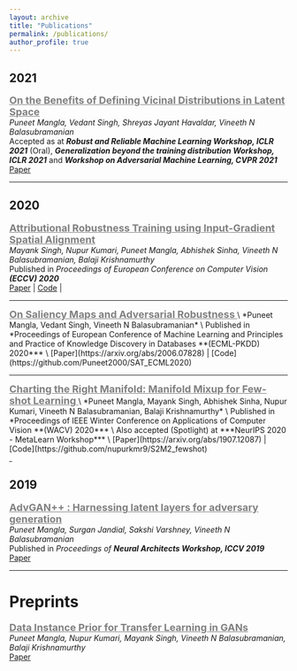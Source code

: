 ```yaml
---
layout: archive
title: "Publications"
permalink: /publications/
author_profile: true
---
```

## 2021
<span style="color:gray"><b><u><font size=4> On the Benefits of Defining Vicinal Distributions in Latent Space</font></u></b></span> \
*Puneet Mangla, Vedant Singh, Shreyas Jayant Havaldar, Vineeth N Balasubramanian* \
Accepted as at ***Robust and Reliable Machine Learning Workshop, ICLR 2021*** (Oral), ***Generalization beyond the training distribution Workshop, ICLR 2021*** and ***Workshop on Adversarial Machine Learning, CVPR 2021*** \
[Paper](https://arxiv.org/abs/2003.06566)
<hr size=1 />

## 2020
<span style="color:gray"><b><u><font size=4> Attributional Robustness Training using Input-Gradient Spatial Alignment</font></u></b></span> \
*Mayank Singh, Nupur Kumari, Puneet Mangla, Abhishek Sinha, Vineeth N Balasubramanian, Balaji Krishnamurthy* \
Published in *Proceedings of European Conference on Computer Vision **(ECCV) 2020*** \
[Paper](https://arxiv.org/abs/1911.13073) | [Code](https://github.com/nupurkmr9/Attributional-Robustness) | 
<hr size=1 />
<span style="color:gray"><b><u><font size=4> On Saliency Maps and Adversarial Robustness </font></u></b></span> \
*Puneet Mangla, Vedant Singh, Vineeth N Balasubramanian* \
Published in *Proceedings of European Conference of Machine Learning and Principles and Practice of Knowledge Discovery in Databases **(ECML-PKDD) 2020*** \
[Paper](https://arxiv.org/abs/2006.07828) | [Code](https://github.com/Puneet2000/SAT_ECML2020)
<hr size=1 />
<span style="color:gray"><b><u><font size=4> Charting the Right Manifold: Manifold Mixup for Few-shot Learning </font></u></b></span> \
*Puneet Mangla, Mayank Singh, Abhishek Sinha, Nupur Kumari, Vineeth N Balasubramanian, Balaji Krishnamurthy* \
Published in *Proceedings of IEEE Winter Conference on Applications of Computer Vision **(WACV) 2020*** \
Also accepted (Spotlight) at ***NeurIPS 2020 - MetaLearn Workshop*** \
[Paper](https://arxiv.org/abs/1907.12087) | [Code](https://github.com/nupurkmr9/S2M2_fewshot)
<hr width=5 />

## 2019
<span style="color:gray"><b><u><font size=4> AdvGAN++ : Harnessing latent layers for adversary generation </font></u></b></span> \
*Puneet Mangla, Surgan Jandial, Sakshi Varshney, Vineeth N Balasubramanian* \
Published in *Proceedings of **Neural Architects Workshop, ICCV 2019*** \
[Paper](https://arxiv.org/abs/1908.00706)
<hr size=1 />

# Preprints
<span style="color:gray"><b><u><font size=4> Data Instance Prior for Transfer Learning in GANs </font></u></b></span> \
*Puneet Mangla, Nupur Kumari, Mayank Singh, Vineeth N Balasubramanian, Balaji Krishnamurthy* \
[Paper](https://arxiv.org/abs/2012.04256)

